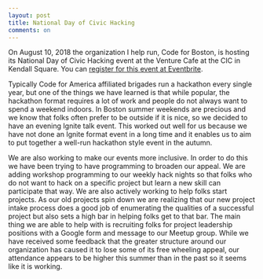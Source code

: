 ```yaml
---
layout: post
title: National Day of Civic Hacking
comments: on
---
```

On August 10, 2018 the organization I help run, Code for Boston, is hosting its National Day of Civic Hacking event at the Venture Cafe at the CIC in Kendall Square. You can [register for this event at Eventbrite](https://www.eventbrite.com/e/national-day-of-civic-hacking-2018-ignite-boston-tickets-48052189392).

Typically Code for America affiliated brigades run a hackathon every single year, but one of the things we have learned is that while popular, the hackathon format requires a lot of work and people do not always want to spend a weekend indoors. In Boston summer weekends are precious and we know that folks often prefer to be outside if it is nice, so we decided to have an evening Ignite talk event. This worked out well for us because we have not done an Ignite format event in a long time and it enables us to aim to put together a well-run hackathon style event in the autumn. 

We are also working to make our events more inclusive. In order to do this we have been trying to have programming to broaden our appeal. We are adding workshop programming to our weekly hack nights so that folks who do not want to hack on a specific project but learn a new skill can participate that way. We are also actively working to help folks start projects. As our old projects spin down we are realizing that our new project intake process does a good job of enumerating the qualities of a successful project but also sets a high bar in helping folks get to that bar. The main thing we are able to help with is recruiting folks for project leadership positions with a Google form and message to our Meetup group. While we have received some feedback that the greater structure around our organization has caused it to lose some of its free wheeling appeal, our attendance appears to be higher this summer than in the past so it seems like it is working.

